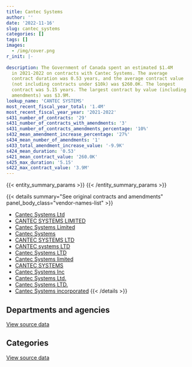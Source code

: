 ```yaml
---
title: Cantec Systems
author: ''
date: '2022-11-16'
slug: cantec_systems
categories: []
tags: []
images:
  - /img/cover.png
r_init: |-
  
description: The Government of Canada spent an estimated $1.4M
  in 2021-2022 on contracts with Cantec Systems. The average
  contract duration was 0.53 years, and the average contract value
  (not including contracts under $10k) was $260.0K. The longest
  contract was 5.15 years. The largest contract by value (including
  amendments) was $3.9M.
lookup_name: 'CANTEC SYSTEMS'
most_recent_fiscal_year_total: '1.4M'
most_recent_fiscal_year_year: '2021-2022'
s431_number_of_contracts: '29'
s431_number_of_contracts_with_amendments: '3'
s431_number_of_contracts_amendments_percentage: '10%'
s432_mean_amendment_increase_percentage: '27%'
s434_mean_number_of_amendments: '1'
s433_total_amendment_increase_value: '-9.9K'
s424_mean_duration: '0.53'
s421_mean_contract_value: '260.0K'
s425_max_duration: '5.15'
s422_max_contract_value: '3.9M'
---
```


<script src="/rmarkdown-libs/htmlwidgets/htmlwidgets.js"></script>
<link href="/rmarkdown-libs/datatables-css/datatables-crosstalk.css" rel="stylesheet" />
<script src="/rmarkdown-libs/datatables-binding/datatables.js"></script>
<script src="/rmarkdown-libs/jquery/jquery-3.6.0.min.js"></script>
<link href="/rmarkdown-libs/dt-core-bootstrap/css/dataTables.bootstrap.min.css" rel="stylesheet" />
<link href="/rmarkdown-libs/dt-core-bootstrap/css/dataTables.bootstrap.extra.css" rel="stylesheet" />
<script src="/rmarkdown-libs/dt-core-bootstrap/js/jquery.dataTables.min.js"></script>
<script src="/rmarkdown-libs/dt-core-bootstrap/js/dataTables.bootstrap.min.js"></script>
<link href="/rmarkdown-libs/crosstalk/css/crosstalk.min.css" rel="stylesheet" />
<script src="/rmarkdown-libs/crosstalk/js/crosstalk.min.js"></script>
<script src="/rmarkdown-libs/htmlwidgets/htmlwidgets.js"></script>
<link href="/rmarkdown-libs/datatables-css/datatables-crosstalk.css" rel="stylesheet" />
<script src="/rmarkdown-libs/datatables-binding/datatables.js"></script>
<script src="/rmarkdown-libs/jquery/jquery-3.6.0.min.js"></script>
<link href="/rmarkdown-libs/dt-core-bootstrap/css/dataTables.bootstrap.min.css" rel="stylesheet" />
<link href="/rmarkdown-libs/dt-core-bootstrap/css/dataTables.bootstrap.extra.css" rel="stylesheet" />
<script src="/rmarkdown-libs/dt-core-bootstrap/js/jquery.dataTables.min.js"></script>
<script src="/rmarkdown-libs/dt-core-bootstrap/js/dataTables.bootstrap.min.js"></script>
<link href="/rmarkdown-libs/crosstalk/css/crosstalk.min.css" rel="stylesheet" />
<script src="/rmarkdown-libs/crosstalk/js/crosstalk.min.js"></script>

{{< entity_summary_params >}}
{{< /entity_summary_params >}}

{{< details summary="See original contracts and amendments" panel_body_class="vendor-names-list" >}}
- [Cantec Systems Ltd](https://search.open.canada.ca/en/ct/?sort=contract_value_f%20desc&page=1&search_text=%22Cantec%20Systems%20Ltd%22)
- [CANTEC SYSTEMS LIMITED](https://search.open.canada.ca/en/ct/?sort=contract_value_f%20desc&page=1&search_text=%22CANTEC%20SYSTEMS%20LIMITED%22)
- [Cantec Systems Limited](https://search.open.canada.ca/en/ct/?sort=contract_value_f%20desc&page=1&search_text=%22Cantec%20Systems%20Limited%22)
- [Cantec Systems](https://search.open.canada.ca/en/ct/?sort=contract_value_f%20desc&page=1&search_text=%22Cantec%20Systems%22)
- [CANTEC SYSTEMS LTD](https://search.open.canada.ca/en/ct/?sort=contract_value_f%20desc&page=1&search_text=%22CANTEC%20SYSTEMS%20LTD%22)
- [CANTEC systems LTD](https://search.open.canada.ca/en/ct/?sort=contract_value_f%20desc&page=1&search_text=%22CANTEC%20systems%20LTD%22)
- [Cantec Systems LTD](https://search.open.canada.ca/en/ct/?sort=contract_value_f%20desc&page=1&search_text=%22Cantec%20Systems%20LTD%22)
- [Cantec Systems limited](https://search.open.canada.ca/en/ct/?sort=contract_value_f%20desc&page=1&search_text=%22Cantec%20Systems%20limited%22)
- [CANTEC SYSTEMS](https://search.open.canada.ca/en/ct/?sort=contract_value_f%20desc&page=1&search_text=%22CANTEC%20SYSTEMS%22)
- [Cantec Systems Inc](https://search.open.canada.ca/en/ct/?sort=contract_value_f%20desc&page=1&search_text=%22Cantec%20Systems%20Inc%22)
- [Cantec Systems Ltd.](https://search.open.canada.ca/en/ct/?sort=contract_value_f%20desc&page=1&search_text=%22Cantec%20Systems%20Ltd.%22)
- [Cantec Systems LTD.](https://search.open.canada.ca/en/ct/?sort=contract_value_f%20desc&page=1&search_text=%22Cantec%20Systems%20LTD.%22)
- [Cantec Systems incorporated](https://search.open.canada.ca/en/ct/?sort=contract_value_f%20desc&page=1&search_text=%22Cantec%20Systems%20incorporated%22)
{{< /details >}}

## Departments and agencies

<div id="htmlwidget-1" style="width:100%;height:auto;" class="datatables html-widget"></div>
<script type="application/json" data-for="htmlwidget-1">{"x":{"style":"bootstrap","filter":"none","vertical":false,"data":[["<a href=\"/departments/dnd-mdn/\">National Defence<\/a>"],[1575210.25],[2394358.04],[1909624.63],[1395358.28]],"container":"<table class=\"table table-striped table-hover row-border order-column display\">\n  <thead>\n    <tr>\n      <th>Department<\/th>\n      <th>2018-2019<\/th>\n      <th>2019-2020<\/th>\n      <th>2020-2021<\/th>\n      <th>2021-2022<\/th>\n    <\/tr>\n  <\/thead>\n<\/table>","options":{"order":[[4,"desc"]],"pageLength":10,"autoWidth":true,"columnDefs":[{"targets":1,"render":"function(data, type, row, meta) {\n    return type !== 'display' ? data : DTWidget.formatCurrency(data, \"$\", 2, 3, \",\", \".\", true, null);\n  }"},{"targets":2,"render":"function(data, type, row, meta) {\n    return type !== 'display' ? data : DTWidget.formatCurrency(data, \"$\", 2, 3, \",\", \".\", true, null);\n  }"},{"targets":3,"render":"function(data, type, row, meta) {\n    return type !== 'display' ? data : DTWidget.formatCurrency(data, \"$\", 2, 3, \",\", \".\", true, null);\n  }"},{"targets":4,"render":"function(data, type, row, meta) {\n    return type !== 'display' ? data : DTWidget.formatCurrency(data, \"$\", 2, 3, \",\", \".\", true, null);\n  }"},{"width":"16%","targets":[1,2,3,4]},{"className":"dt-right","targets":[1,2,3,4]}],"orderClasses":false}},"evals":["options.columnDefs.0.render","options.columnDefs.1.render","options.columnDefs.2.render","options.columnDefs.3.render"],"jsHooks":[]}</script>
<p class="text-right">
<a href="https://github.com/GoC-Spending/contracts-data/tree/main/data/out/vendors/cantec_systems/summary_by_fiscal_year_by_department.csv" class="source-data-link btn btn-link">View source data</a>
</p>

## Categories

<div id="htmlwidget-2" style="width:100%;height:auto;" class="datatables html-widget"></div>
<script type="application/json" data-for="htmlwidget-2">{"x":{"style":"bootstrap","filter":"none","vertical":false,"data":[["<a href=\"/categories/facilities_and_construction/\">Facilities and construction<\/a>","<a href=\"/categories/industrial_products_and_services/\">Industrial products and services<\/a>"],[null,1575210.25],[null,2394358.04],[14246.4,1895378.23],[null,1395358.28]],"container":"<table class=\"table table-striped table-hover row-border order-column display\">\n  <thead>\n    <tr>\n      <th>Category<\/th>\n      <th>2018-2019<\/th>\n      <th>2019-2020<\/th>\n      <th>2020-2021<\/th>\n      <th>2021-2022<\/th>\n    <\/tr>\n  <\/thead>\n<\/table>","options":{"order":[[4,"desc"]],"dom":"t","pageLength":30,"autoWidth":true,"columnDefs":[{"targets":1,"render":"function(data, type, row, meta) {\n    return type !== 'display' ? data : DTWidget.formatCurrency(data, \"$\", 2, 3, \",\", \".\", true, null);\n  }"},{"targets":2,"render":"function(data, type, row, meta) {\n    return type !== 'display' ? data : DTWidget.formatCurrency(data, \"$\", 2, 3, \",\", \".\", true, null);\n  }"},{"targets":3,"render":"function(data, type, row, meta) {\n    return type !== 'display' ? data : DTWidget.formatCurrency(data, \"$\", 2, 3, \",\", \".\", true, null);\n  }"},{"targets":4,"render":"function(data, type, row, meta) {\n    return type !== 'display' ? data : DTWidget.formatCurrency(data, \"$\", 2, 3, \",\", \".\", true, null);\n  }"},{"width":"16%","targets":[1,2,3,4]},{"className":"dt-right","targets":[1,2,3,4]}],"orderClasses":false,"lengthMenu":[10,25,30,50,100]}},"evals":["options.columnDefs.0.render","options.columnDefs.1.render","options.columnDefs.2.render","options.columnDefs.3.render"],"jsHooks":[]}</script>
<p class="text-right">
<a href="https://github.com/GoC-Spending/contracts-data/tree/main/data/out/vendors/cantec_systems/summary_by_fiscal_year_by_category.csv" class="source-data-link btn btn-link">View source data</a>
</p>
